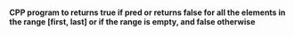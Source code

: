 <h4>CPP program to returns true if pred or returns false for all the elements in the range [first, last] or if the range is empty, and false otherwise</h4>
